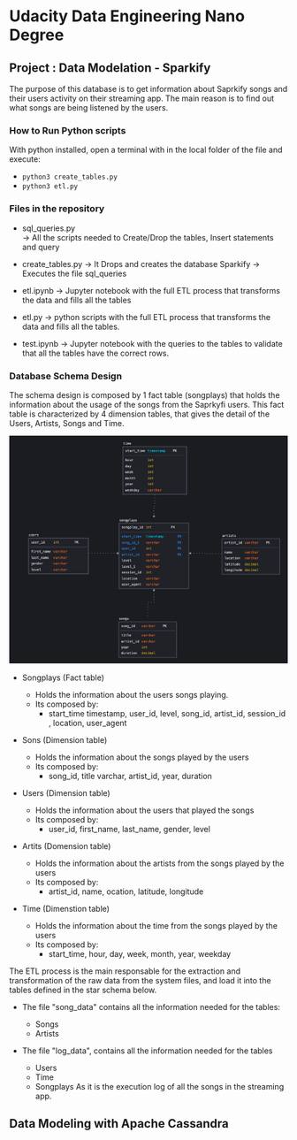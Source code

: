 # Udacity Data Engineering Nano Degree

## Project : Data Modelation - Sparkify
The purpose of this database is to get information about Saprkify songs and their users activity on their streaming app.
The main reason is to find out what songs are being listened by the users.

### How to Run Python scripts
With python installed, open a terminal with in the local folder of the file and execute:
* <code>python3 create_tables.py</code>
* <code>python3 etl.py</code>

### Files in the repository
* sql_queries.py   
    -> All the scripts needed to Create/Drop the tables, Insert statements and query

* create_tables.py 
    -> It Drops and creates the database Sparkify
    -> Executes the file sql_queries

* etl.ipynb
    -> Jupyter notebook with the full ETL process that transforms the data and fills all the tables
    
* etl.py
    -> python scripts with the full ETL process that transforms the data and fills all the tables.
    
* test.ipynb
    -> Jupyter notebook with the queries to the tables to validate that all the tables have the correct rows.
    
### Database Schema Design

The schema design is composed by 1 fact table (songplays) that holds the information about the usage of the songs from the Saprkyfi users.
This fact table is characterized by 4 dimension tables, that gives the detail of the Users, Artists, Songs and Time.

![image](/images/project_1_data_modelling_model.png)


* Songplays (Fact table)
    * Holds the information about the users songs playing.
    * Its composed by:
        * start_time timestamp, user_id, level, song_id, artist_id, session_id , location, user_agent
        
* Sons (Dimension table)
    * Holds the information about the songs played by the users
    * Its composed by:
        * song_id, title varchar, artist_id, year, duration
        
* Users (Dimension table)
    * Holds the information about the users that played the songs
    * Its composed by:
        * user_id, first_name, last_name, gender, level
        
* Artits (Domension table)
    * Holds the information about the artists from the songs played by the users
    * Its composed by:
        * artist_id, name, ocation, latitude, longitude
        
* Time (Dimenstion table)
    * Holds the information about the time from the songs played by the users
    * Its composed by:
        * start_time, hour, day, week, month, year, weekday


The ETL process is the main responsable for the extraction and transformation of the raw data from the system files, and load it into the tables defined in the star schema below.
* The file "song_data" contains all the information needed for the tables:
    * Songs
    * Artists
 
* The file "log_data", contains all the information needed for the tables
    * Users
    * Time
    * Songplays
    As it is the execution log of all the songs in the streaming app.




## Data Modeling with Apache Cassandra

